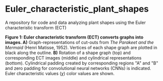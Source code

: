 # Euler_characteristic_plant_shapes
A repository for code and data analyzing plant shapes using the Euler characteristic transform (ECT)

**Figure 1: Euler characteristic transform (ECT) converts graphs into images. A)** Graph-representations of cut-outs from *The Parakeet and the Mermaid* (Henri Matisse, 1952). Vertices of each shape graph are plotted in black along the outline. **B)** Rotation of a shape graph (top) and corresponding ECT images (middle) and cylindrical representations (bottom). Cylindrical padding created by corresponding regions "A" and "B" and zero padding for convolutional neural networks (CNNs) is indicated. Euler characteristic values ($\chi$) color values are shown.

